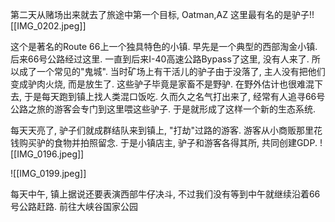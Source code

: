 
第二天从赌场出来就去了旅途中第一个目标, Oatman,AZ 这里最有名的是驴子!![[IMG_0202.jpeg]]

这个是著名的Route 66上一个独具特色的小镇. 早先是一个典型的西部淘金小镇. 后来66号公路经过这里. 一直到后来I-40高速公路Bypass了这里, 没有人来了. 所以成了一个常见的"鬼城". 当时矿场上有干活儿的驴子由于没落了, 主人没有把他们变成驴肉火烧, 而是放生了. 这些驴子毕竟是家畜不是野驴. 在野外估计也很难混下去, 于是每天跑到镇上找人类混口饭吃. 久而久之名气打出来了, 经常有人追寻66号公路之旅的游客会专门到这里喂这些驴子. 于是就形成了这样一个新的生态系统. 

每天天亮了, 驴子们就成群结队来到镇上, "打劫"过路的游客. 游客从小商贩那里花钱购买驴的食物并拍照留念. 于是小镇店主, 驴子和游客各得其所, 共同创建GDP.
![[IMG_0196.jpeg]]

![[IMG_0199.jpeg]]

每天中午, 镇上据说还要表演西部牛仔决斗, 不过我们没有等到中午就继续沿着66号公路赶路. 前往大峡谷国家公园